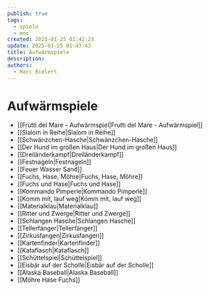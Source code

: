 ```yaml
---
publish: true
tags:
  - spiele
  - moc
created: 2025-01-25 01:42:23
update: 2025-01-25 01:43:43
title: Aufwärmspiele
description: 
authors:
  - Marc Bielert
---
```


# Aufwärmspiele

- [[Frutti del Mare - Aufwärmspiel|Frutti del Mare - Aufwärmspiel]]
- [[Slalom in Reihe|Slalom in Reihe]]
- [[Schwänzchen-Hasche|Schwänzchen-Hasche]]
- [[Der Hund im großen Haus|Der Hund im großen Haus]]
- [[Dreiländerkampf|Dreiländerkampf]]
- [[Festnageln|Festnageln]]
- [[Feuer Wasser Sand]]
- [[Fuchs, Hase, Möhre|Fuchs, Hase, Möhre]]
- [[Fuchs und Hase|Fuchs und Hase]]
- [[Kommando Pimperle|Kommando Pimperle]]
- [[Komm mit, lauf weg|Komm mit, lauf weg]]
- [[Materialklau|Materialklau]]
- [[Ritter und Zwerge|Ritter und Zwerge]]
- [[Schlangen Hasche|Schlangen Hasche]]
- [[Tellerfänger|Tellerfänger]]
- [[Zirkusfangen|Zirkusfangen]]
- [[Kartenfinder|Kartenfinder]]
- [[Kataflasch|Kataflasch]]
- [[Schüttelspiel|Schüttelspiel]]
- [[Eisbär auf der Scholle|Eisbär auf der Scholle]]
- [[Alaska Baseball|Alaska Baseball]]
- [[Möhre Hase Fuchs]]